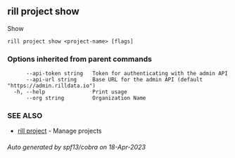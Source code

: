 ## rill project show

Show

```
rill project show <project-name> [flags]
```

### Options inherited from parent commands

```
      --api-token string   Token for authenticating with the admin API
      --api-url string     Base URL for the admin API (default "https://admin.rilldata.io")
  -h, --help               Print usage
      --org string         Organization Name
```

### SEE ALSO

* [rill project](rill_project.md)	 - Manage projects

###### Auto generated by spf13/cobra on 18-Apr-2023
